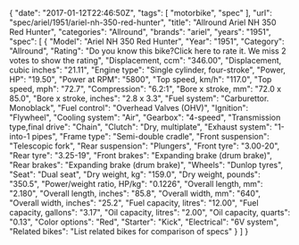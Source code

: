 {
    "date": "2017-01-12T22:46:50Z",
    "tags": [
        "motorbike",
        "spec"
    ],
    "url": "spec\/ariel\/1951\/ariel-nh-350-red-hunter",
    "title": "Allround Ariel NH 350 Red Hunter",
    "categories": "Allround",
    "brands": "ariel",
    "years": "1951",
    "spec": [
        {
            "Model": "Ariel NH 350 Red Hunter",
            "Year": "1951",
            "Category": "Allround",
            "Rating": "Do you know this bike?Click here to rate it. We miss 2 votes to show the rating",
            "Displacement, ccm": "346.00",
            "Displacement, cubic inches": "21.11",
            "Engine type": "Single cylinder, four-stroke",
            "Power, HP": "19.50",
            "Power at RPM": "5800",
            "Top speed, km\/h": "117.0",
            "Top speed, mph": "72.7",
            "Compression": "6.2:1",
            "Bore x stroke, mm": "72.0 x 85.0",
            "Bore x stroke, inches": "2.8 x 3.3",
            "Fuel system": "Carburettor. Monoblack",
            "Fuel control": "Overhead Valves (OHV)",
            "Ignition": "Flywheel",
            "Cooling system": "Air",
            "Gearbox": "4-speed",
            "Transmission type,final drive": "Chain",
            "Clutch": "Dry, multiplate",
            "Exhaust system": "1-into-1 pipes",
            "Frame type": "Semi-double cradle",
            "Front suspension": "Telescopic fork",
            "Rear suspension": "Plungers",
            "Front tyre": "3.00-20",
            "Rear tyre": "3.25-19",
            "Front brakes": "Expanding brake (drum brake)",
            "Rear brakes": "Expanding brake (drum brake)",
            "Wheels": "Dunlop tyres",
            "Seat": "Dual seat",
            "Dry weight, kg": "159.0",
            "Dry weight, pounds": "350.5",
            "Power\/weight ratio, HP\/kg": "0.1226",
            "Overall length, mm": "2.180",
            "Overall length, inches": "85.8",
            "Overall width, mm": "640",
            "Overall width, inches": "25.2",
            "Fuel capacity, litres": "12.00",
            "Fuel capacity, gallons": "3.17",
            "Oil capacity, litres": "2.00",
            "Oil capacity, quarts": "0.13",
            "Color options": "Red",
            "Starter": "Kick",
            "Electrical": "6V system",
            "Related bikes": "List related bikes for comparison of specs"
        }
    ]
}